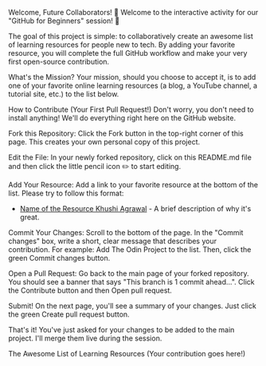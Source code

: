 Welcome, Future Collaborators!
🎉 Welcome to the interactive activity for our "GitHub for Beginners" session! 🎉

The goal of this project is simple: to collaboratively create an awesome list of learning resources for people new to tech. By adding your favorite resource, you will complete the full GitHub workflow and make your very first open-source contribution.

What's the Mission?
Your mission, should you choose to accept it, is to add one of your favorite online learning resources (a blog, a YouTube channel, a tutorial site, etc.) to the list below.

How to Contribute (Your First Pull Request!)
Don't worry, you don't need to install anything! We'll do everything right here on the GitHub website.

Fork this Repository: Click the Fork button in the top-right corner of this page. This creates your own personal copy of this project.

Edit the File: In your newly forked repository, click on this README.md file and then click the little pencil icon ✏️ to start editing.

Add Your Resource: Add a link to your favorite resource at the bottom of the list. Please try to follow this format:

* [Name of the Resource
Khushi Agrawal](https://link-to-the-resource.com/) - A brief description of why it's great.

Commit Your Changes: Scroll to the bottom of the page. In the "Commit changes" box, write a short, clear message that describes your contribution. For example: Add The Odin Project to the list. Then, click the green Commit changes button.

Open a Pull Request: Go back to the main page of your forked repository. You should see a banner that says "This branch is 1 commit ahead...". Click the Contribute button and then Open pull request.

Submit! On the next page, you'll see a summary of your changes. Just click the green Create pull request button.

That's it! You've just asked for your changes to be added to the main project. I'll merge them live during the session.

The Awesome List of Learning Resources
(Your contribution goes here!)
